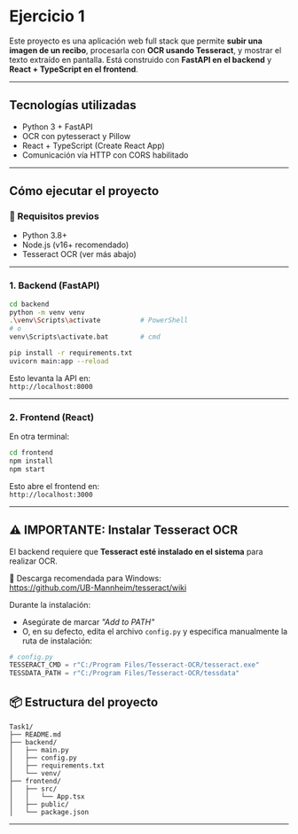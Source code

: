 # Ejercicio 1

Este proyecto es una aplicación web full stack que permite **subir una imagen de un recibo**, procesarla con **OCR usando Tesseract**, y mostrar el texto extraído en pantalla. Está construido con **FastAPI en el backend** y **React + TypeScript en el frontend**.

---

## Tecnologías utilizadas

-  Python 3 + FastAPI  
-  OCR con pytesseract y Pillow  
-  React + TypeScript (Create React App)  
-  Comunicación vía HTTP con CORS habilitado

---

##  Cómo ejecutar el proyecto

### 🔧 Requisitos previos

- Python 3.8+
- Node.js (v16+ recomendado)
- Tesseract OCR (ver más abajo)

---


###  1. Backend (FastAPI)

```bash
cd backend
python -m venv venv
.\venv\Scripts\activate          # PowerShell
# o
venv\Scripts\activate.bat        # cmd

pip install -r requirements.txt
uvicorn main:app --reload
```

Esto levanta la API en:  
 `http://localhost:8000`

---

### 2. Frontend (React)

En otra terminal:

```bash
cd frontend
npm install
npm start
```

Esto abre el frontend en:  
 `http://localhost:3000`

---

## ⚠️ IMPORTANTE: Instalar Tesseract OCR

El backend requiere que **Tesseract esté instalado en el sistema** para realizar OCR.  

🔗 Descarga recomendada para Windows:  
https://github.com/UB-Mannheim/tesseract/wiki

Durante la instalación:
- Asegúrate de marcar  *"Add to PATH"*
- O, en su defecto, edita el archivo `config.py` y especifica manualmente la ruta de instalación:

```python
# config.py
TESSERACT_CMD = r"C:/Program Files/Tesseract-OCR/tesseract.exe"
TESSDATA_PATH = r"C:/Program Files/Tesseract-OCR/tessdata"
```


## 📦 Estructura del proyecto

```
Task1/
├── README.md
├── backend/
│   ├── main.py
│   ├── config.py
│   ├── requirements.txt
│   └── venv/
├── frontend/
│   ├── src/
│   │   └── App.tsx
│   ├── public/
│   └── package.json
```

---


